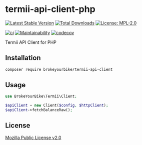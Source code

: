 # termii-api-client-php

[![Latest Stable Version](https://img.shields.io/github/v/release/brokeyourbike/termii-api-client-php)](https://github.com/brokeyourbike/termii-api-client-php/releases)
[![Total Downloads](https://poser.pugx.org/brokeyourbike/termii-api-client/downloads)](https://packagist.org/packages/brokeyourbike/termii-api-client)
[![License: MPL-2.0](https://img.shields.io/badge/license-MPL--2.0-purple.svg)](https://github.com/brokeyourbike/termii-api-client-php/blob/main/LICENSE)

[![ci](https://github.com/brokeyourbike/termii-api-client-php/actions/workflows/ci.yml/badge.svg)](https://github.com/brokeyourbike/termii-api-client-php/actions/workflows/ci.yml)
[![Maintainability](https://api.codeclimate.com/v1/badges/1cd42fecafb04e6ed6ff/maintainability)](https://codeclimate.com/github/brokeyourbike/termii-api-client-php/maintainability)
[![codecov](https://codecov.io/gh/brokeyourbike/termii-api-client-php/branch/main/graph/badge.svg?token=ImcgnxzGfc)](https://codecov.io/gh/brokeyourbike/termii-api-client-php)

Termii API Client for PHP

## Installation

```bash
composer require brokeyourbike/termii-api-client
```

## Usage

```php
use BrokeYourBike\Termii\Client;

$apiClient = new Client($config, $httpClient);
$apiClient->fetchBalanceRaw();
```

## License
[Mozilla Public License v2.0](https://github.com/brokeyourbike/termii-api-client-php/blob/main/LICENSE)
